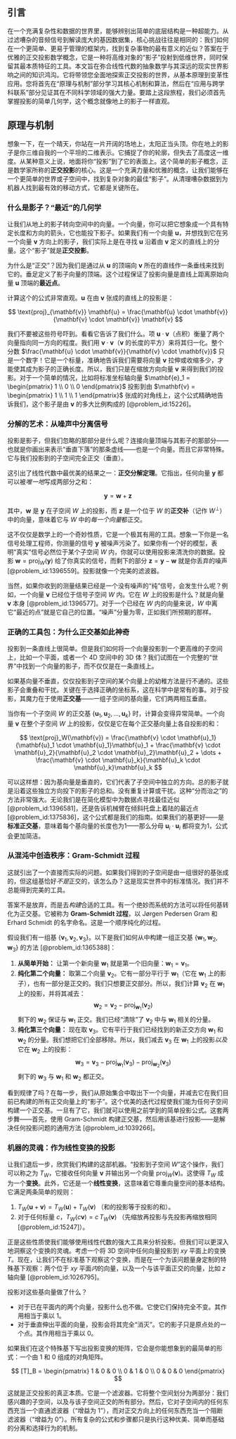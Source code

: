 ## 引言
在一个充满复杂性和数据的世界里，能够辨别出简单的底层结构是一种超能力。从过滤嘈杂的音频信号到解读庞大的基因数据集，核心挑战往往是相同的：我们如何在一个更简单、更易于管理的框架内，找到复杂事物的最有意义的近似？答案在于优雅的正交投影数学概念，它是一种将高维对象的“影子”投射到低维世界，同时保留其最本质特征的工具。本文旨在弥合线性代数的抽象数学与其深远的现实世界影响之间的知识鸿沟。它将带领您全面地探索正交投影的世界，从基本原理到变革性应用。您将首先在“原理与机制”部分学习其核心机制和算法，然后在“应用与跨学科联系”部分见证其在不同科学领域的强大力量。要踏上这段旅程，我们必须首先掌握投影的简单几何学，这个概念就像地上的影子一样直观。

## 原理与机制

想象一下，在一个晴天，你站在一片开阔的场地上，太阳正当头顶。你在地上的影子是你三维自我的一个平坦的二维表示。它捕捉了你的轮廓，但失去了高度这一维度。从某种意义上说，地面将你“投影”到了它的表面上。这个简单的影子概念，正是数学家所称的**正交投影**的核心。这是一个充满力量和优雅的概念，让我们能够在一个更简单的世界或子空间中，找到复杂对象的最佳“影子”。从清理嘈杂数据到为机器人找到最有效的移动方式，它都是关键所在。

### 什么是影子？“最近”的几何学

让我们从地上的影子转向空间中的向量。一个向量，你可以把它想象成一个具有特定长度和方向的箭头，它也能投下影子。如果我们有一个向量 $\mathbf{u}$，并想找到它在另一个向量 $\mathbf{v}$ 方向上的影子，我们实际上是在寻找 $\mathbf{u}$ 沿着由 $\mathbf{v}$ 定义的直线上的分量。这个“影子”就是**正交投影**。

为什么是“正交”？因为我们是通过从 $\mathbf{u}$ 的顶端向 $\mathbf{v}$ 所在的直线作一条垂线来找到它的。垂足定义了影子向量的顶端。这个过程保证了投影向量是直线上距离原始向量 $\mathbf{u}$ 顶端的**最近点**。

计算这个的公式非常直观。$\mathbf{u}$ 在由 $\mathbf{v}$ 张成的直线上的投影是：

$$
\text{proj}_{\mathbf{v}} \mathbf{u} = \frac{\mathbf{u} \cdot \mathbf{v}}{\mathbf{v} \cdot \mathbf{v}} \mathbf{v}
$$

我们不要被这些符号吓到。看看它告诉了我们什么。项 $\mathbf{u} \cdot \mathbf{v}$（点积）衡量了两个向量指向同一方向的程度。我们用 $\mathbf{v} \cdot \mathbf{v}$（$\mathbf{v}$ 的长度的平方）来将其归一化。整个分数 $\frac{\mathbf{u} \cdot \mathbf{v}}{\mathbf{v} \cdot \mathbf{v}}$ 只是一个数字！它是一个标量，准确地告诉我们需要将向量 $\mathbf{v}$ 拉伸或收缩多少，才能使其成为影子的正确长度。所以，我们只是在缩放方向向量 $\mathbf{v}$ 来得到我们的投影。对于一个简单的情况，比如将标准坐标轴向量 $\mathbf{e}_1 = \begin{pmatrix} 1 \\ 0 \\ 0 \end{pmatrix}$ 投影到由 $\mathbf{v} = \begin{pmatrix} 1 \\ 1 \\ 1 \end{pmatrix}$ 张成的对角线上，这个公式精确地告诉我们，这个影子是由 $\mathbf{v}$ 的多大比例构成的 [@problem_id:15226]。

### 分解的艺术：从噪声中分离信号

投影是影子，但我们忽略的那部分是什么呢？连接向量顶端与其影子的那部分——也就是你画出来表示“垂直下落”的那条虚线——也是一个向量。而且它非常特殊。它与我们投影到的子空间完全正交（垂直）。

这引出了线性代数中最优美的结果之一：**正交分解定理**。它指出，任何向量 $\mathbf{y}$ 都可以被*唯一地*写成两部分之和：

$$
\mathbf{y} = \mathbf{w} + \mathbf{z}
$$

其中，$\mathbf{w}$ 是 $\mathbf{y}$ 在子空间 $W$ 上的投影，而 $\mathbf{z}$ 是一个位于 $W$ 的**正交补**（记作 $W^{\perp}$）中的向量，意味着它与 $W$ 中的*每一个向量*都正交。

这不仅仅是数学上的一个奇妙性质，它是一个极其有用的工具。想象一下你是一名信号处理工程师，你测量的信号 $\mathbf{y}$ 被噪声污染了。如果你有一个好的模型，表明“真实”信号必然位于某个子空间 $W$ 内，你就可以使用投影来清洗你的数据。投影 $\mathbf{w} = \text{proj}_W(\mathbf{y})$ 给了你真实的信号，而剩下的部分 $\mathbf{z} = \mathbf{y} - \mathbf{w}$ 就是你丢弃的噪声 [@problem_id:1396559]。投影就像一个完美的滤波器。

当然，如果你收到的测量结果已经是一个没有噪声的“纯”信号，会发生什么呢？例如，一个向量 $\mathbf{v}$ 已经位于信号子空间 $W$ 内。它在 $W$ 上的投影是什么？就是向量 $\mathbf{v}$ 本身 [@problem_id:1396577]。对于一个已经在 $W$ 内的向量来说，$W$ 中离它“最近的点”就是它自己的位置。“噪声”分量为零，正如我们所预期的那样。

### 正确的工具包：为什么正交基如此神奇

投影到一条直线上很简单。但是我们如何将一个向量投影到一个更高维的子空间上，比如一个平面，或者一个 4D 空间中的 3D 体？我们试图在一个完整的“世界”中找到一个向量的影子，而不仅仅是在一条直线上。

如果基向量不垂直，仅仅投影到子空间的某个向量上的幼稚方法是行不通的。这些影子会重叠和干扰。关键在于选择正确的坐标系，这在科学中是常有的事。对于投影，其魔力在于使用**正交基**——一组子空间的基向量，它们两两相互垂直。

当你有一个子空间 $W$ 的正交基 $\{\mathbf{u}_1, \mathbf{u}_2, \dots, \mathbf{u}_k\}$ 时，计算会变得异常简单。一个向量 $\mathbf{v}$ 在整个子空间 $W$ 上的投影，仅仅是它在每个正交基向量上各自投影的和：

$$
\text{proj}_W(\mathbf{v}) = \frac{\mathbf{v} \cdot \mathbf{u}_1}{\mathbf{u}_1 \cdot \mathbf{u}_1}\mathbf{u}_1 + \frac{\mathbf{v} \cdot \mathbf{u}_2}{\mathbf{u}_2 \cdot \mathbf{u}_2}\mathbf{u}_2 + \dots + \frac{\mathbf{v} \cdot \mathbf{u}_k}{\mathbf{u}_k \cdot \mathbf{u}_k}\mathbf{u}_k
$$

可以这样想：因为基向量是垂直的，它们代表了子空间中独立的方向。总的影子就是沿着这些独立方向投下的影子的总和。没有重复计算或干扰。这种“分而治之”的方法非常强大。无论我们是在简化模型中为数据点寻找最佳近似 [@problem_id:1396581]，还是告诉机械臂在倾斜托盘上着陆的最近点 [@problem_id:1375836]，这个公式都是我们的指南。如果我们的基更好——是**标准正交基**，意味着每个基向量的长度也为1——那么分母 $\mathbf{u}_i \cdot \mathbf{u}_i$ 都将变为1，公式会更加简洁。

### 从混沌中创造秩序：Gram-Schmidt 过程

这就引出了一个直接而实际的问题。如果我们得到的子空间是由一组很好的基张成的，但这组基恰好*不是*正交的，该怎么办？这是现实世界中的标准情况。我们并不总能得到完美的工具。

答案不是放弃，而是去*构建*合适的工具。有一个绝妙而系统的方法可以将任何基转化为正交基。它被称为 **Gram-Schmidt 过程**，以 Jørgen Pedersen Gram 和 Erhard Schmidt 的名字命名。这是一个顺序纯化的过程。

假设我们有一组基 $\{\mathbf{v}_1, \mathbf{v}_2, \mathbf{v}_3\}$。以下是我们如何从中构建一组正交基 $\{\mathbf{w}_1, \mathbf{w}_2, \mathbf{w}_3\}$ 的方法 [@problem_id:1365388]：

1.  **从简单开始：** 让第一个新向量 $\mathbf{w}_1$ 就是第一个旧向量：$\mathbf{w}_1 = \mathbf{v}_1$。
2.  **纯化第二个向量：** 取第二个向量 $\mathbf{v}_2$。它有一部分平行于 $\mathbf{w}_1$（它在 $\mathbf{w}_1$ 上的影子），也有一部分是正交的。我们只想要正交部分。所以，我们计算 $\mathbf{v}_2$ 在 $\mathbf{w}_1$ 上的投影，并将其减去：
    $$
    \mathbf{w}_2 = \mathbf{v}_2 - \text{proj}_{\mathbf{w}_1}(\mathbf{v}_2)
    $$
    剩下的 $\mathbf{w}_2$ 保证与 $\mathbf{w}_1$ 正交。我们已经“清除”了 $\mathbf{v}_2$ 中与 $\mathbf{w}_1$ 相关的分量。
3.  **纯化第三个向量：** 现在取 $\mathbf{v}_3$。它有平行于我们已经找到的新正交方向 $\mathbf{w}_1$ 和 $\mathbf{w}_2$ 的分量。我们想把它们全部移除。所以，我们减去 $\mathbf{v}_3$ 在 $\mathbf{w}_1$ 上的投影*以及*它在 $\mathbf{w}_2$ 上的投影：
    $$
    \mathbf{w}_3 = \mathbf{v}_3 - \text{proj}_{\mathbf{w}_1}(\mathbf{v}_3) - \text{proj}_{\mathbf{w}_2}(\mathbf{v}_3)
    $$
    剩下的 $\mathbf{w}_3$ 与 $\mathbf{w}_1$ 和 $\mathbf{w}_2$ 都正交。

看到规律了吗？在每一步，我们从原始集合中取出下一个向量，并减去它在我们目前已构建的所有正交向量上的“影子”。这个优美的迭代过程使我们能为任何子空间构建一个正交基。一旦有了它，我们就可以使用之前学到的简单投影公式。这套两步舞——首先，使用 Gram-Schmidt 构建正交基，然后用该基进行投影——是解决任何投影问题的通用方法 [@problem_id:1039266]。

### 机器的灵魂：作为线性变换的投影

让我们退后一步，欣赏我们构建的这部机器。“投影到子空间 $W$”这个操作，我们可以称之为 $T_W$，它接收任何向量 $\mathbf{v}$ 并输出另一个向量 $\text{proj}_W(\mathbf{v})$。这使得 $T_W$ 成为一个**变换**。此外，它还是一个**线性变换**，这意味着它尊重向量空间的基本结构。它满足两条简单的规则：
1.  $T_W(\mathbf{u} + \mathbf{v}) = T_W(\mathbf{u}) + T_W(\mathbf{v})$ （和的投影等于投影的和）。
2.  对于任何标量 $c$，$T_W(c\mathbf{v}) = c\,T_W(\mathbf{v})$ （先缩放再投影与先投影再缩放相同 [@problem_id:15247]）。

正是这些性质使我们能够使用线性代数的强大工具来分析投影。但我们可以更深入地洞察这个变换的灵魂。考虑一个将 3D 空间中任何向量投影到 $xy$ 平面上的变换 $T$。现在，让我们不在标准基下观察这个变换，而是在一个为该问题量身定制的特殊基下观察：两个位于 $xy$ 平面*内*的向量，以及一个与该平面正交的向量，比如 $z$ 轴向量 [@problem_id:1026795]。

投影对这些基向量做了什么？
*   对于已在平面内的两个向量，投影什么也不做。它使它们保持完全不变。其作用相当于乘以 1。
*   对于垂直伸出平面的向量，投影会将其完全“消灭”。它的影子只是原点处的一个点。其作用相当于乘以 0。

如果我们在这个特殊基下写出投影变换的矩阵，它会是你能想象到的最简单的形式：一个由 1 和 0 组成的对角矩阵。

$$
[T]_B = \begin{pmatrix} 1 & 0 & 0 \\ 0 & 1 & 0 \\ 0 & 0 & 0 \end{pmatrix}
$$

这就是正交投影的真正本质。它是一个滤波器。它将整个空间划分为两部分：我们感兴趣的子空间，以及与该子空间正交的所有部分。然后，它对子空间内的任何东西充当一个直通滤波器（“增益为 1”），而对正交方向上的任何东西充当一个阻断滤波器（“增益为 0”）。所有复杂的公式和步骤都只是执行这种优美、简单而基础的分离和选择行为的机制。

